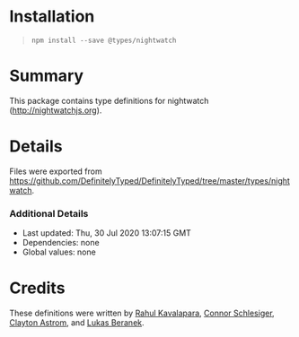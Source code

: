 # Installation
> `npm install --save @types/nightwatch`

# Summary
This package contains type definitions for nightwatch (http://nightwatchjs.org).

# Details
Files were exported from https://github.com/DefinitelyTyped/DefinitelyTyped/tree/master/types/nightwatch.

### Additional Details
 * Last updated: Thu, 30 Jul 2020 13:07:15 GMT
 * Dependencies: none
 * Global values: none

# Credits
These definitions were written by [Rahul Kavalapara](https://github.com/rkavalap), [Connor Schlesiger](https://github.com/schlesiger), [Clayton Astrom](https://github.com/ClaytonAstrom), and [Lukas Beranek](https://github.com/lloiser).
